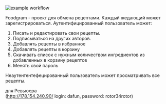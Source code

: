 ![example workflow](https://github.com/dafun34/foodgram-project-react/actions/workflows/main.yml/badge.svg)


Foodgram - проект для обмена рецептами. 
Каждый жедающий может зарегистрироваться.
Аутентифицированный пользователь может:
1. Писать и редактировать свои рецепты.
2. Подписываться на других авторов.
3. Добавлять рецепты в избранное 
4. Добавлять рецепты в корзину
5. Скачивать список с нужным количеством ингредиентов из добавленных в корзину рецептов
6. Менять свой пароль
    

Неаутентентефецированный пользователь может просматривать все рецепты.

для Ревьюера    
(http://178.154.240.90/ login: dafun, password: rotor34rotor)
